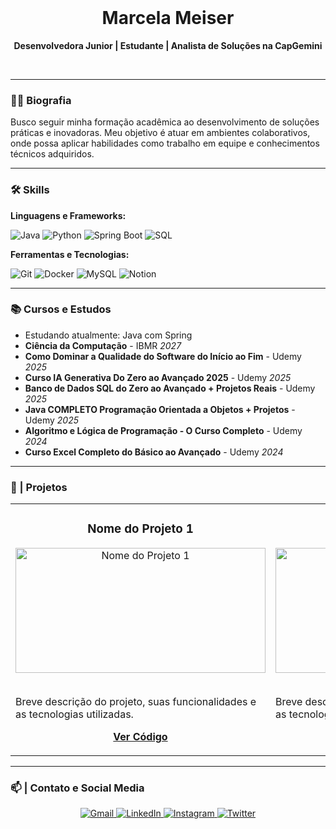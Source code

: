 <div align="center">
  <br>
  <h1>Marcela Meiser</h1>
  <p><b>Desenvolvedora Junior | Estudante | Analista de Soluções na CapGemini</b></p>
  <br>
</div>

---

### 🧑🏻 Biografia
<p>
  Busco seguir minha formação acadêmica ao desenvolvimento de soluções práticas e inovadoras. Meu objetivo é atuar em ambientes colaborativos, onde possa aplicar habilidades como trabalho em equipe e conhecimentos técnicos adquiridos.
</p>

---

### 🛠️ Skills
<div align="left">
  <p><b>Linguagens e Frameworks:</b></p>
  <p>
    <img src="https://img.shields.io/badge/Java-ED8B00?style=for-the-badge&logo=openjdk&logoColor=white" alt="Java" />
    <img src="https://img.shields.io/badge/Python-3776AB?style=for-the-badge&logo=python&logoColor=white" alt="Python" />
    <img src="https://img.shields.io/badge/Spring-6DB33F?style=for-the-badge&logo=spring&logoColor=white" alt="Spring Boot" />
    <img src="https://img.shields.io/badge/SQL-025E8C?style=for-the-badge&logo=microsoft-sql-server&logoColor=white" alt="SQL" />
  </p>

  <p><b>Ferramentas e Tecnologias:</b></p>
  <p>
    <img src="https://img.shields.io/badge/GIT-E44C30?style=for-the-badge&logo=git&logoColor=white" alt="Git" />
    <img src="https://img.shields.io/badge/Docker-2496ED?style=for-the-badge&logo=docker&logoColor=white" alt="Docker" />
    <img src="https://img.shields.io/badge/MySQL-4479A1?style=for-the-badge&logo=mysql&logoColor=white" alt="MySQL" />
    <img src="https://img.shields.io/badge/Notion-000000?style=for-the-badge&logo=notion&logoColor=white" alt="Notion" />
  </p>
</div>

---

### 📚 Cursos e Estudos
<ul>
  <li>Estudando atualmente: Java com Spring</li>
  <li><b>Ciência da Computação</b> - IBMR <i>2027</i></li>
  <li><b>Como Dominar a Qualidade do Software do Início ao Fim</b> - Udemy <i>2025</i></li>
  <li><b>Curso IA Generativa Do Zero ao Avançado 2025</b> - Udemy <i>2025</i></li>
  <li><b>Banco de Dados SQL do Zero ao Avançado + Projetos Reais</b> - Udemy <i>2025</i></li>
  <li><b>Java COMPLETO Programação Orientada a Objetos + Projetos</b> - Udemy <i>2025</i></li>
  <li><b>Algoritmo e Lógica de Programação - O Curso Completo</b> - Udemy <i>2024</i></li>
  <li><b>Curso Excel Completo do Básico ao Avançado</b> - Udemy <i>2024</i></li>
</ul>

---

### 🚀 | Projetos
<table width="100%">
  <tr>
    <td width="50%">
      <h3 align="center">Nome do Projeto 1</h3>
      <p align="center">
        <a href="[Link para o Projeto 1]" title="Ver Projeto">
          <img src="[Link para uma imagem/gif do projeto]" alt="Nome do Projeto 1" width="400" height="200"/>
        </a>
        <br>
        <br>
        <p>
          Breve descrição do projeto, suas funcionalidades e as tecnologias utilizadas.
        </p>
        <p align="center">
          <a href="[Link para o Repositório]" title="Ver Código">
            <b>Ver Código</b>
          </a>
        </p>
      </p>
    </td>
    <td width="50%">
      <h3 align="center">Nome do Projeto 2</h3>
      <p align="center">
        <a href="[Link para o Projeto 2]" title="Ver Projeto">
          <img src="[Link para uma imagem/gif do projeto]" alt="Nome do Projeto 2" width="400" height="200"/>
        </a>
        <br>
        <br>
        <p>
          Breve descrição do projeto, suas funcionalidades e as tecnologias utilizadas.
        </p>
        <p align="center">
          <a href="[Link para o Repositório]" title="Ver Código">
            <b>Ver Código</b>
          </a>
        </p>
      </p>
    </td>
  </tr>
</table>

---

### 📫 | Contato e Social Media
<div align="center">
  <a href="mailto:[Seu Email]">
    <img src="https://img.shields.io/badge/Gmail-D14836?style=for-the-badge&logo=gmail&logoColor=white" alt="Gmail">
  </a>
  <a href="[Link para seu LinkedIn]">
    <img src="https://img.shields.io/badge/LinkedIn-0077B5?style=for-the-badge&logo=linkedin&logoColor=white" alt="LinkedIn">
  </a>
  <a href="[Link para seu Instagram]">
    <img src="https://img.shields.io/badge/Instagram-E4405F?style=for-the-badge&logo=instagram&logoColor=white" alt="Instagram">
  </a>
  <a href="[Link para seu Twitter/X]">
    <img src="https://img.shields.io/badge/Twitter-1DA1F2?style=for-the-badge&logo=twitter&logoColor=white" alt="Twitter">
  </a>
</div>
